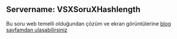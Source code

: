 

## Servername: **VSXSoruXHashlength**


Bu soru web temelli olduğundan çözüm ve ekran görüntülerine [blog sayfamdan ulaşabilirsiniz](https://lodos2005.com/siber-yildiz-ctf-2020-soru-cozumleri/)
